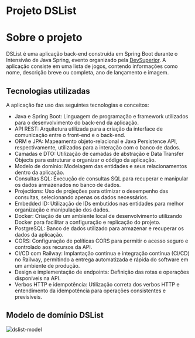 # Projeto DSList

# Sobre o projeto

DSList é uma aplicação back-end construída em Spring Boot durante o Intensivão de Java Spring, evento organizado pela [DevSuperior](https://devsuperior.com "Site da DevSuperior"). A aplicação consiste em uma lista de jogos, contendo informações como nome, descrição breve ou completa, ano de lançamento e imagem.

## Tecnologias utilizadas

A aplicação faz uso das seguintes tecnologias e conceitos:

- Java e Spring Boot: Linguagem de programação e framework utilizados para o desenvolvimento do back-end da aplicação.
- API REST: Arquitetura utilizada para a criação da interface de comunicação entre o front-end e o back-end.
- ORM e JPA: Mapeamento objeto-relacional e Java Persistence API, respectivamente, utilizados para a interação com o banco de dados.
- Camadas e DTO: Utilização de camadas de abstração e Data Transfer Objects para estruturar e organizar o código da aplicação.
- Modelo de domínio: Modelagem das entidades e seus relacionamentos dentro da aplicação.
- Consultas SQL: Execução de consultas SQL para recuperar e manipular os dados armazenados no banco de dados.
- Projections: Uso de projeções para otimizar o desempenho das consultas, selecionando apenas os dados necessários.
- Embedded ID: Utilização de IDs embutidos nas entidades para melhor organização e manipulação dos dados.
- Docker: Criação de um ambiente local de desenvolvimento utilizando Docker para facilitar a configuração e replicação do projeto.
- PostgreSQL: Banco de dados utilizado para armazenar e recuperar os dados da aplicação.
- CORS: Configuração de políticas CORS para permitir o acesso seguro e controlado aos recursos da API.
- CI/CD com Railway: Implantação contínua e integração contínua (CI/CD) no Railway, permitindo a entrega automatizada e rápida do software em um ambiente de produção.
- Design e implementação de endpoints: Definição das rotas e operações disponíveis na API.
- Verbos HTTP e idempotência: Utilização correta dos verbos HTTP e entendimento da idempotência para operações consistentes e previsíveis.
  
## Modelo de domínio DSList
![dslist-model](https://github.com/ahnaoRaquel/dslist/assets/116274493/11f9f320-6176-4e65-95e7-f0fb8ea3e050)
